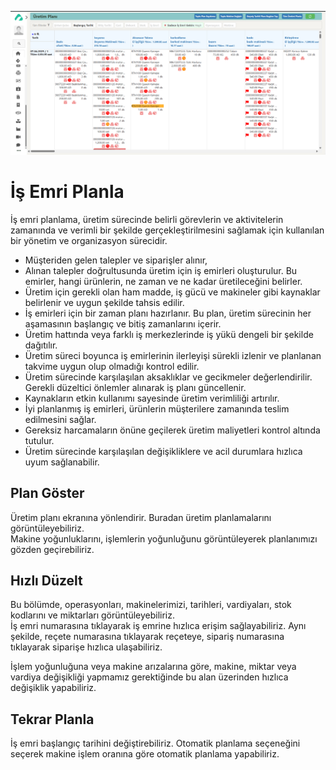 
![Üretim Planlama](../Uretim/uretim-plani.png "Üretim Planlama")

# İş Emri Planla

İş emri planlama, üretim sürecinde belirli görevlerin ve aktivitelerin zamanında ve verimli bir şekilde gerçekleştirilmesini sağlamak için kullanılan bir yönetim ve organizasyon sürecidir. 
- Müşteriden gelen talepler ve siparişler alınır, 
- Alınan talepler doğrultusunda üretim için iş emirleri oluşturulur. Bu emirler, hangi ürünlerin, ne zaman ve ne kadar üretileceğini belirler.
- Üretim için gerekli olan ham madde, iş gücü ve makineler gibi kaynaklar belirlenir ve uygun şekilde tahsis edilir.
- İş emirleri için bir zaman planı hazırlanır. Bu plan, üretim sürecinin her aşamasının başlangıç ve bitiş zamanlarını içerir.
- Üretim hattında veya farklı iş merkezlerinde iş yükü dengeli bir şekilde dağıtılır.
- Üretim süreci boyunca iş emirlerinin ilerleyişi sürekli izlenir ve planlanan takvime uygun olup olmadığı kontrol edilir. 
- Üretim sürecinde karşılaşılan aksaklıklar ve gecikmeler değerlendirilir. Gerekli düzeltici önlemler alınarak iş planı güncellenir.
- Kaynakların etkin kullanımı sayesinde üretim verimliliği artırılır.
- İyi planlanmış iş emirleri, ürünlerin müşterilere zamanında teslim edilmesini sağlar.
- Gereksiz harcamaların önüne geçilerek üretim maliyetleri kontrol altında tutulur.
- Üretim sürecinde karşılaşılan değişikliklere ve acil durumlara hızlıca uyum sağlanabilir.

## Plan Göster 

Üretim planı ekranına yönlendirir. Buradan üretim planlamalarını görüntüleyebiliriz.  
Makine yoğunluklarını, işlemlerin yoğunluğunu görüntüleyerek planlanımızı gözden geçirebiliriz.

## Hızlı Düzelt

Bu bölümde, operasyonları, makinelerimizi, tarihleri, vardiyaları, stok kodlarını ve miktarları görüntüleyebiliriz.    
 İş emri numarasına tıklayarak iş emrine hızlıca erişim sağlayabiliriz. Aynı şekilde, reçete numarasına tıklayarak reçeteye, sipariş numarasına tıklayarak siparişe hızlıca ulaşabiliriz.

İşlem yoğunluğuna veya makine arızalarına göre, makine, miktar veya vardiya değişikliği yapmamız gerektiğinde bu alan üzerinden hızlıca değişiklik yapabiliriz.

## Tekrar Planla 

İş emri başlangıç tarihini değiştirebiliriz.
Otomatik planlama seçeneğini seçerek makine işlem oranına göre otomatik planlama yapabiliriz.